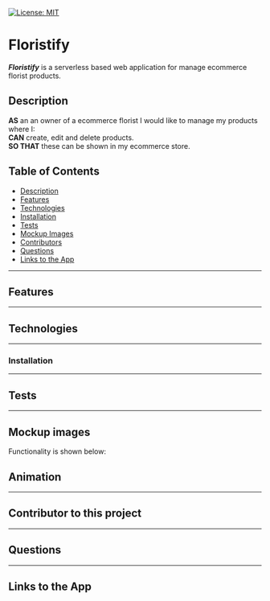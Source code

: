 
 [![License: MIT](https://img.shields.io/badge/License-MIT-yellow.svg)](https://opensource.org/licenses/MIT)


# Floristify

  *__Floristify__* is a serverless based web application for manage ecommerce florist products.

  ## Description
  
  __AS__ an an owner of a ecommerce florist I would like to manage my products where I:<br>
  __CAN__ create, edit and delete products.<br>
  __SO THAT__ these can be shown in my ecommerce store.
  


## Table of Contents
  - [Description](#description "Description")
  - [Features](#features "Features")
  - [Technologies](#technologies "Technologies")
  - [Installation](#installation "Installation")
  - [Tests](#tests "Tests")
  - [Mockup Images](#mockup-images "Mockup")
  - [Contributors](#contributors-to-this-project "Contributors")
  - [Questions](#questions "Questions")
  - [Links to the App](#links-to-the-app "Links to App") 


____________________

  ## Features


_______

 ## Technologies
  

   


_______

  ### Installation



_____

  ## Tests


____

  ## Mockup images

  Functionality is shown below:   
  

  ## Animation


_____

  ## Contributor to this project


___________

  ## Questions
  
______________________

  ## Links to the App
     
  